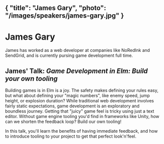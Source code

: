 {
    "title": "James Gary",
    "photo": "/images/speakers/james-gary.jpg"
}
---

# James Gary

James has worked as a web developer at companies like NoRedInk and SendGrid, and is currently pursing game development full time.

## James' Talk: *Game Development in Elm: Build your own tooling*

Building games is in Elm is a joy. The safety makes defining your rules easy, but what about defining your "magic numbers", like enemy speed, jump height, or explosion duration? While traditional web development involves fairly static expectations, game development is an exploratory and boundless journey. Getting that "juicy" game feel is tricky using just a text editor. Without game engine tooling you'd find in frameworks like Unity, how can we shorten the feedback loop? Build our own tooling!

In this talk, you'll learn the benefits of having immediate feedback, and how to introduce tooling to your project to get that perfect look'n'feel.
